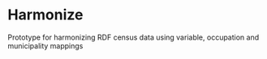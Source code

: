 Harmonize
=========

Prototype for harmonizing RDF census data using variable, occupation and municipality mappings